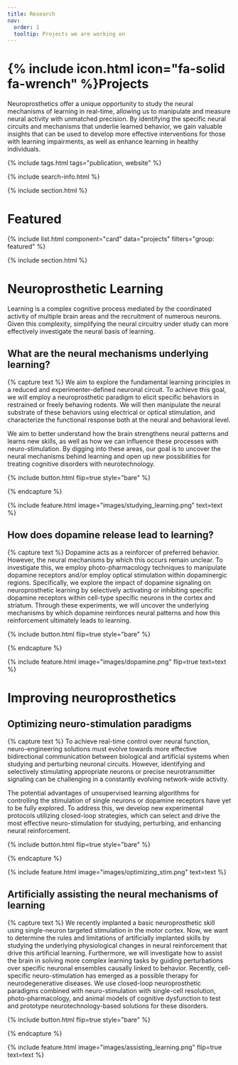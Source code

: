 ```yaml
---
title: Research
nav:
  order: 1
  tooltip: Projects we are working on
---
```


# {% include icon.html icon="fa-solid fa-wrench" %}Projects

Neuroprosthetics offer a unique opportunity to study the neural mechanisms of learning in real-time, allowing us to manipulate and measure neural activity with unmatched precision. By identifying the specific neural circuits and mechanisms that underlie learned behavior, we gain valuable insights that can be used to develop more effective interventions for those with learning impairments, as well as enhance learning in healthy individuals.


{% include tags.html tags="publication, website" %}

{% include search-info.html %}

{% include section.html %}

# Featured

{% include list.html component="card" data="projects" filters="group: featured" %}

{% include section.html %}

# Neuroprosthetic Learning
Learning is a complex cognitive process mediated by the coordinated activity of multiple brain areas and the recruitment of numerous neurons. Given this complexity, simplifying the neural circuitry under study can more effectively investigate the neural basis of learning. 

## What are the neural mechanisms underlying learning?
{% capture text %}
We aim to explore the fundamental learning principles in a reduced and experimenter-defined neuronal circuit. To achieve this goal, we will employ a neuroprosthetic paradigm to elicit specific behaviors in restrained or freely behaving rodents. We will then manipulate the neural substrate of these behaviors using electrical or optical stimulation, and characterize the functional response both at the neural and behavioral level.


We aim to better understand how the brain strengthens neural patterns and learns new skills, as well as how we can influence these processes with neuro-stimulation. By digging into these areas, our goal is to uncover the neural mechanisms behind learning and open up new possibilities for treating cognitive disorders with neurotechnology.

{%
  include button.html
  flip=true
  style="bare"
%}

{% endcapture %}

{%
  include feature.html
  image="images/studying_learning.png"
  text=text
%}

## How does dopamine release lead to learning?
{% capture text %}
Dopamine acts as a reinforcer of preferred behavior. However, the neural mechanisms by which this occurs remain unclear. To investigate this, we employ photo-pharmacology techniques to manipulate dopamine receptors and/or employ optical stimulation within dopaminergic regions. Specifically, we explore the impact of dopamine signaling on neuroprosthetic learning by selectively activating or inhibiting specific dopamine receptors within cell-type specific neurons in the cortex and striatum. Through these experiments, we will uncover the underlying mechanisms by which dopamine reinforces neural patterns and how this reinforcement ultimately leads to learning.

{%
  include button.html
  flip=true
  style="bare"
%}

{% endcapture %}

{%
  include feature.html
  image="images/dopamine.png"
  flip=true
  text=text
%}


# Improving neuroprosthetics

## Optimizing neuro-stimulation paradigms
{% capture text %}
To achieve real-time control over neural function, neuro-engineering solutions must evolve towards more effective bidirectional communication between biological and artificial systems when studying and perturbing neuronal circuits. However, identifying and selectively stimulating appropriate neurons or precise neurotransmitter signaling can be challenging in a constantly evolving network-wide activity.

The potential advantages of unsupervised learning algorithms for controlling the stimulation of single neurons or dopamine receptors have yet to be fully explored. To address this, we develop new experimental protocols utilizing closed-loop strategies, which can select and drive the most effective neuro-stimulation for studying, perturbing, and enhancing neural reinforcement.

{%
  include button.html
  flip=true
  style="bare"
%}

{% endcapture %}

{%
  include feature.html
  image="images/optimizing_stim.png"
  text=text
%}

## Artificially assisting the neural mechanisms of learning
{% capture text %}
We recently implanted a basic neuroprosthetic skill using single-neuron targeted stimulation in the motor cortex. Now, we want to determine the rules and limitations of artificially implanted skills by studying the underlying physiological changes in neural reinforcement that drive this artificial learning. Furthermore, we will investigate how to assist the brain in solving more complex learning tasks by guiding perturbations over specific neuronal ensembles causally linked to behavior. 
Recently, cell-specific neuro-stimulation has emerged as a possible therapy for neurodegenerative diseases.  We use closed-loop neuroprosthetic paradigms combined with neuro-stimulation with single-cell resolution, photo-pharmacology, and animal models of cognitive dysfunction to test and prototype neurotechnology-based solutions for these disorders.

{%
  include button.html
  flip=true
  style="bare"
%}

{% endcapture %}

{%
  include feature.html
  image="images/assisting_learning.png"
  flip=true
  text=text
%}




